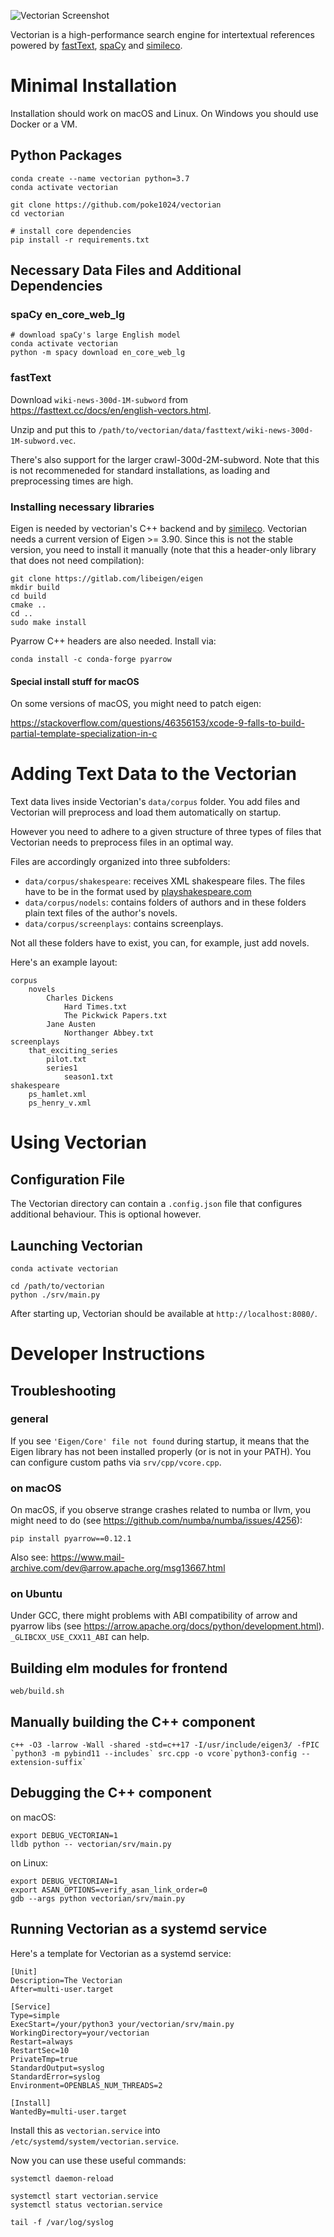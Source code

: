 ![Vectorian Screenshot](/docs/screenshot.png)

Vectorian is a high-performance search engine for intertextual references powered by
<a href="https://fasttext.cc/">fastText</a>, <a href="https://spacy.io/">spaCy</a> and
<a href="https://github.com/poke1024/simileco">simileco</a>.

# Minimal Installation

Installation should work on macOS and Linux. On Windows you should use Docker or a VM.

## Python Packages

```
conda create --name vectorian python=3.7
conda activate vectorian

git clone https://github.com/poke1024/vectorian
cd vectorian

# install core dependencies
pip install -r requirements.txt
```

## Necessary Data Files and Additional Dependencies

### spaCy en_core_web_lg

```
# download spaCy's large English model
conda activate vectorian
python -m spacy download en_core_web_lg
```

### fastText

Download `wiki-news-300d-1M-subword` from https://fasttext.cc/docs/en/english-vectors.html.

Unzip and put this to `/path/to/vectorian/data/fasttext/wiki-news-300d-1M-subword.vec`.

There's also support for the larger crawl-300d-2M-subword. Note that this is not recommeneded for
standard installations, as loading and preprocessing times are high.

### Installing necessary libraries

Eigen is needed by vectorian's C++ backend and by <a href="https://github.com/poke1024/simileco">simileco</a>.
Vectorian needs a current version of Eigen >= 3.90. Since this is not the stable version,
you need to install it manually (note that this a header-only library that does not need compilation):

```
git clone https://gitlab.com/libeigen/eigen
mkdir build
cd build
cmake ..
cd ..
sudo make install
```

Pyarrow C++ headers are also needed. Install via:

```
conda install -c conda-forge pyarrow
```

#### Special install stuff for macOS

On some versions of macOS, you might need to patch eigen:

https://stackoverflow.com/questions/46356153/xcode-9-falls-to-build-partial-template-specialization-in-c

# Adding Text Data to the Vectorian

Text data lives inside Vectorian's `data/corpus` folder. You add files
and Vectorian will preprocess and load them automatically on startup.

However you need to adhere to a given structure of three types of files
that Vectorian needs to preprocess files in an optimal way.

Files are accordingly organized into three subfolders:

* `data/corpus/shakespeare`: receives XML shakespeare files. The files have
to be in the format used by <a href="https://github.com/severdia/PlayShakespeare.com-XML">playshakespeare.com</a>
* `data/corpus/nodels`: contains folders of authors and in these folders
plain text files of the author's novels.
* `data/corpus/screenplays`: contains screenplays.

Not all these folders have to exist, you can, for example, just add novels.

Here's an example layout:

```
corpus
	novels
		Charles Dickens
			Hard Times.txt
			The Pickwick Papers.txt
		Jane Austen
			Northanger Abbey.txt
screenplays
	that_exciting_series
		pilot.txt
		series1
			season1.txt
shakespeare
	ps_hamlet.xml
	ps_henry_v.xml
```

# Using Vectorian

## Configuration File

The Vectorian directory can contain a `.config.json` file that configures
additional behaviour. This is optional however.

## Launching Vectorian

```
conda activate vectorian

cd /path/to/vectorian
python ./srv/main.py
```

After starting up, Vectorian should be available at `http://localhost:8080/`.

# Developer Instructions

## Troubleshooting

### general

If you see `'Eigen/Core' file not found` during startup, it means
that the Eigen library has not been installed properly (or is not
in your PATH). You can configure custom paths via `srv/cpp/vcore.cpp`.

### on macOS

On macOS, if you observe strange crashes related to numba or llvm,
you might need to do (see https://github.com/numba/numba/issues/4256):

`pip install pyarrow==0.12.1`

Also see: https://www.mail-archive.com/dev@arrow.apache.org/msg13667.html

### on Ubuntu

Under GCC, there might problems with ABI compatibility of arrow and
pyarrow libs (see https://arrow.apache.org/docs/python/development.html).
`_GLIBCXX_USE_CXX11_ABI` can help.

## Building elm modules for frontend

`web/build.sh`

## Manually building the C++ component

```
c++ -O3 -larrow -Wall -shared -std=c++17 -I/usr/include/eigen3/ -fPIC `python3 -m pybind11 --includes` src.cpp -o vcore`python3-config --extension-suffix`
```

## Debugging the C++ component

on macOS:
```
export DEBUG_VECTORIAN=1
lldb python -- vectorian/srv/main.py
```

on Linux:
```
export DEBUG_VECTORIAN=1
export ASAN_OPTIONS=verify_asan_link_order=0
gdb --args python vectorian/srv/main.py
```

## Running Vectorian as a systemd service

Here's a template for Vectorian as a systemd service:

```
[Unit]
Description=The Vectorian
After=multi-user.target

[Service]
Type=simple
ExecStart=/your/python3 your/vectorian/srv/main.py
WorkingDirectory=your/vectorian
Restart=always
RestartSec=10
PrivateTmp=true
StandardOutput=syslog
StandardError=syslog
Environment=OPENBLAS_NUM_THREADS=2

[Install]
WantedBy=multi-user.target
```

Install this as `vectorian.service` into `/etc/systemd/system/vectorian.service`.

Now you can use these useful commands:

```
systemctl daemon-reload

systemctl start vectorian.service
systemctl status vectorian.service

tail -f /var/log/syslog
```
